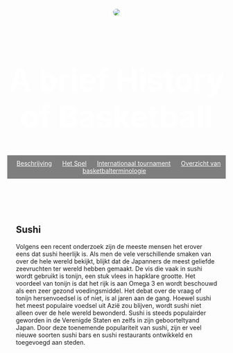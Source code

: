 <!DOCTYPE html>
<head>
  <link href="/normalize.css" rel="stylesheet">
  <style>
    header {
      text-align: center;
      background: url('https://www.nippon.com/es/ncommon/contents/japan-data/170454/170454.jpg');
      background-size: cover;
      color: white;
    }
    a {
      color: white;
    }
    h1 {
      font-size: 70px;
    }
    img {
      margin: 40px 0px 0px 0px;
      border: 7px solid white;
      border-radius: 20px;
    }
    ul {
      padding: 10px;
      background: rgba(0,0,0,0.5);
    }
    li {
      display: inline;
      padding: 0px 10px 0px 10px;
    }
    article {
      max-width: 500px;
      padding: 20px;
      margin: 0 auto;
    }
    @media (max-width: 500px) {
      h1 {
        font-size: 36px;
        padding: 5px;
      }
      li {
        padding: 5px;
        display: block;
      }
    }
  </style>
</head>
<body>
  <header>
    <img src="/assets/jeff.png">
    <h1>A brief History of Basketball</h1>
    <ul>
      <li><a href="beschrijvingbasketball.html">Beschrijving</a></li>
      <li><a href="hetspel.html">Het Spel</a></li>
      <li><a href="internationaalbasketbal.html">Internationaal tournament</a></li>
      <li><a href="overzicht.html">Overzicht van basketbalterminologie</a></li>
    </ul>
  </header>
  <article>
    <h2>Sushi</h2>
    <p>Volgens een recent onderzoek zijn de meeste mensen het erover eens dat sushi heerlijk is. Als men de vele verschillende smaken van over de hele wereld bekijkt, blijkt dat de Japanners de meest geliefde zeevruchten ter wereld hebben gemaakt. De vis die vaak in sushi wordt gebruikt is tonijn, een stuk vlees in hapklare grootte. Het voordeel van tonijn is dat het rijk is aan Omega 3 en wordt beschouwd als een zeer gezond voedingsmiddel. Het debat over de vraag of tonijn hersenvoedsel is of niet, is al jaren aan de gang. Hoewel sushi het meest populaire voedsel uit Azië zou blijven, wordt sushi niet alleen over de hele wereld bewonderd. Sushi is steeds populairder geworden in de Verenigde Staten en zelfs in zijn geboorteltyand Japan. Door deze toenemende populariteit van sushi, zijn er veel nieuwe soorten sushi bars en sushi restaurants ontwikkeld en toegevoegd aan steden.</p>
  </article>
  <script>
    $("button").on("click", function() {
      alert("Clicked!");
    });
  </script>
</body>
